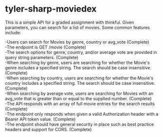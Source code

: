 # tyler-sharp-moviedex
This is a simple API for a graded assignment with thinkful. Given parameters, you can search for a list of movies. Some common features include:


 -Users can search for Movies by genre, country or avg_vote (Complete) <br/>
 -The endpoint is GET /movie (Complete) <br/>
 -The search options for genre, country, and/or average vote are provided in query string parameters.  (Complete) <br/>
 -When searching by genre, users are searching for whether the Movie's genre includes a specified string. The search should be case insensitive.  (Complete) <br/>
 -When searching by country, users are searching for whether the Movie's country includes a specified string. The search should be case insensitive.  (Complete) <br/>
 -When searching by average vote, users are searching for Movies with an avg_vote that is greater than or equal to the supplied number.  (Complete) <br/>
 -The API responds with an array of full movie entries for the search results  (Complete) <br/>
 -The endpoint only responds when given a valid Authorization header with a Bearer API token value.  (Complete) <br/>
 -The endpoint should have general security in place such as best practice headers and support for CORS.  (Complete) <br/>
